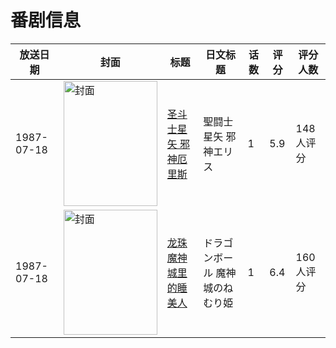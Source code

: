 # 番剧信息

|放送日期|封面|标题|日文标题|话数|评分|评分人数|
|---|---|---|---|---|---|---|
|1987-07-18|<img src="//lain.bgm.tv/pic/cover/c/ca/de/27361_jGg5x.jpg" alt="封面" style="width:150px;height:200px;object-fit:cover;">|[圣斗士星矢 邪神厄里斯](https://bangumi.tv/subject/27361)|聖闘士星矢 邪神エリス|1|5.9|148人评分|
|1987-07-18|<img src="//lain.bgm.tv/pic/cover/c/98/7d/44937_13vqz.jpg" alt="封面" style="width:150px;height:200px;object-fit:cover;">|[龙珠 魔神城里的睡美人](https://bangumi.tv/subject/44937)|ドラゴンボール 魔神城のねむり姫|1|6.4|160人评分|
